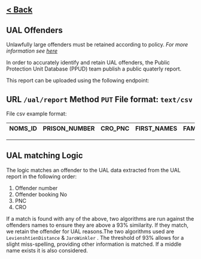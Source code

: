 [< Back](../README.md)
---

## UAL Offenders

Unlawfully large offenders must be retained according to policy. *For more information
see [here](https://www.cps.gov.uk/legal-guidance/unlawfully-large-after-recall)*


In order to accurately identify and retain UAL offenders, the Public Protection Unit Database (PPUD) team publish a public quaterly report.

This report can be uploaded using the following endpoint: 

URL `/ual/report`
Method `PUT`
File format:  `text/csv`
---
File csv example format:

| NOMS_ID     | PRISON_NUMBER |  CRO_PNC      | FIRST_NAMES |   FAMILY_NAME | DOB         | LICENSE_REVOKE_DATE | INDEX_OFFENCE_DESCRIPTION
| ----------- | -----------   | -----------   | ----------- |  -----------  | ----------- | -----------         | ----------- |
---
## UAL matching Logic

The logic matches an offender to the UAL data extracted from the UAL report in the following order:

1. Offender number
2. Offender booking No 
3. PNC 
4. CRO

If a match is found with any of the above, two algorithms are run against the offenders names to ensure they are above a
93% similarity. If they match, we retain the offender for UAL reasons.The two algorithms used are `LevienshtienDistance` &
`JaroWinkler` . The threshold of 93% allows for a slight miss-spelling, providing other information is matched. If a middle
name exists it is also considered.